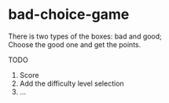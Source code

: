 # bad-choice-game
There is two types of the boxes: bad and good;  
Choose the good one and get the points.


TODO
1) Score
2) Add the difficulty level selection
3) ...
